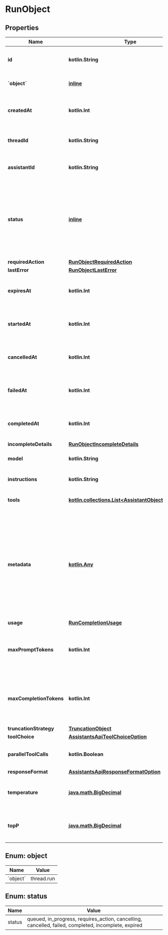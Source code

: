 
# RunObject

## Properties
| Name | Type | Description | Notes |
| ------------ | ------------- | ------------- | ------------- |
| **id** | **kotlin.String** | The identifier, which can be referenced in API endpoints. |  |
| **&#x60;object&#x60;** | [**inline**](#&#x60;Object&#x60;) | The object type, which is always &#x60;thread.run&#x60;. |  |
| **createdAt** | **kotlin.Int** | The Unix timestamp (in seconds) for when the run was created. |  |
| **threadId** | **kotlin.String** | The ID of the [thread](/docs/api-reference/threads) that was executed on as a part of this run. |  |
| **assistantId** | **kotlin.String** | The ID of the [assistant](/docs/api-reference/assistants) used for execution of this run. |  |
| **status** | [**inline**](#Status) | The status of the run, which can be either &#x60;queued&#x60;, &#x60;in_progress&#x60;, &#x60;requires_action&#x60;, &#x60;cancelling&#x60;, &#x60;cancelled&#x60;, &#x60;failed&#x60;, &#x60;completed&#x60;, &#x60;incomplete&#x60;, or &#x60;expired&#x60;. |  |
| **requiredAction** | [**RunObjectRequiredAction**](RunObjectRequiredAction.md) |  |  |
| **lastError** | [**RunObjectLastError**](RunObjectLastError.md) |  |  |
| **expiresAt** | **kotlin.Int** | The Unix timestamp (in seconds) for when the run will expire. |  |
| **startedAt** | **kotlin.Int** | The Unix timestamp (in seconds) for when the run was started. |  |
| **cancelledAt** | **kotlin.Int** | The Unix timestamp (in seconds) for when the run was cancelled. |  |
| **failedAt** | **kotlin.Int** | The Unix timestamp (in seconds) for when the run failed. |  |
| **completedAt** | **kotlin.Int** | The Unix timestamp (in seconds) for when the run was completed. |  |
| **incompleteDetails** | [**RunObjectIncompleteDetails**](RunObjectIncompleteDetails.md) |  |  |
| **model** | **kotlin.String** | The model that the [assistant](/docs/api-reference/assistants) used for this run. |  |
| **instructions** | **kotlin.String** | The instructions that the [assistant](/docs/api-reference/assistants) used for this run. |  |
| **tools** | [**kotlin.collections.List&lt;AssistantObjectToolsInner&gt;**](AssistantObjectToolsInner.md) | The list of tools that the [assistant](/docs/api-reference/assistants) used for this run. |  |
| **metadata** | [**kotlin.Any**](.md) | Set of 16 key-value pairs that can be attached to an object. This can be useful for storing additional information about the object in a structured format. Keys can be a maximum of 64 characters long and values can be a maximum of 512 characters long.  |  |
| **usage** | [**RunCompletionUsage**](RunCompletionUsage.md) |  |  |
| **maxPromptTokens** | **kotlin.Int** | The maximum number of prompt tokens specified to have been used over the course of the run.  |  |
| **maxCompletionTokens** | **kotlin.Int** | The maximum number of completion tokens specified to have been used over the course of the run.  |  |
| **truncationStrategy** | [**TruncationObject**](TruncationObject.md) |  |  |
| **toolChoice** | [**AssistantsApiToolChoiceOption**](AssistantsApiToolChoiceOption.md) |  |  |
| **parallelToolCalls** | **kotlin.Boolean** | Whether to enable [parallel function calling](/docs/guides/function-calling#configuring-parallel-function-calling) during tool use. |  |
| **responseFormat** | [**AssistantsApiResponseFormatOption**](AssistantsApiResponseFormatOption.md) |  |  |
| **temperature** | [**java.math.BigDecimal**](java.math.BigDecimal.md) | The sampling temperature used for this run. If not set, defaults to 1. |  [optional] |
| **topP** | [**java.math.BigDecimal**](java.math.BigDecimal.md) | The nucleus sampling value used for this run. If not set, defaults to 1. |  [optional] |


<a id="`Object`"></a>
## Enum: object
| Name | Value |
| ---- | ----- |
| &#x60;object&#x60; | thread.run |


<a id="Status"></a>
## Enum: status
| Name | Value |
| ---- | ----- |
| status | queued, in_progress, requires_action, cancelling, cancelled, failed, completed, incomplete, expired |



